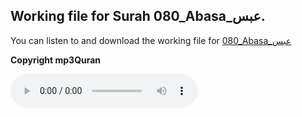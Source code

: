 
## Working file for Surah 080_Abasa_عبس.

You can listen to and download the working file for [080_Abasa_عبس](https://server13.mp3quran.net/husr/080.mp3)

**Copyright mp3Quran**

<audio controls src="https://server13.mp3quran.net/husr/080.mp3"></audio>
